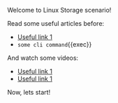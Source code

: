Welcome to Linux Storage scenario!

Read some useful articles before:
- [Useful link 1](https://link.org/)
- `some cli command`{{exec}}

And watch some videos:
- [Useful link 1](https://link.org/)
- [Useful link 1](https://link.org/)

Now, lets start!

